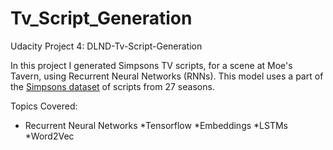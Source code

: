 # Tv_Script_Generation

Udacity Project 4: DLND-Tv-Script-Generation

In this project I generated Simpsons TV scripts, for a scene at Moe's Tavern, using Recurrent Neural Networks (RNNs). This model uses a part of the [Simpsons dataset](https://www.kaggle.com/wcukierski/the-simpsons-by-the-data) of scripts from 27 seasons. 

Topics Covered:
* Recurrent Neural Networks
*Tensorflow
*Embeddings
*LSTMs
*Word2Vec
